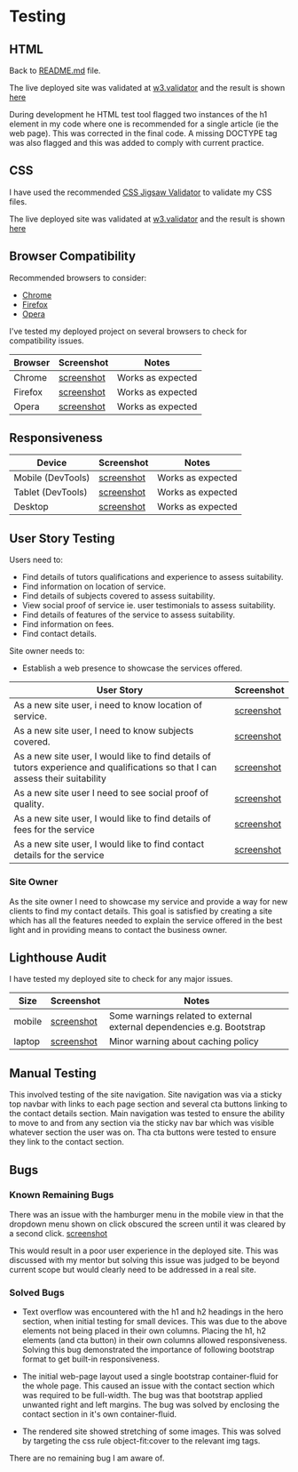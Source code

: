 # Testing
## HTML
Back to [README.md](https://github.com/doctorandrewbrown/bridgendphysics/blob/main/README.md) file.

The live deployed site was validated at [w3.validator](https://validator.w3.org/#validate_by_uri) and the result is shown [here](https://validator.w3.org/nu/?doc=https%3A%2F%2Fdoctorandrewbrown.github.io%2Fbridgendphysics%2F)

During development he HTML test tool flagged two instances of the h1 element in my code where one is recommended for a single article (ie the web page). This was corrected in the final code. A missing DOCTYPE tag was also flagged and this was added to comply with current practice.

## CSS
I have used the recommended [CSS Jigsaw Validator](https://jigsaw.w3.org/css-validator) to validate my CSS files.     

The live deployed site was validated at [w3.validator](https://validator.w3.org/#validate_by_uri) and the result is shown [here](https://jigsaw.w3.org/css-validator/validator?uri=https%3A%2F%2Fdoctorandrewbrown.github.io%2Fbridgendphysics%2F&profile=css3svg&usermedium=all&warning=1&vextwarning=&lang=en)


## Browser Compatibility

Recommended browsers to consider:
- [Chrome](https://www.google.com/chrome)
- [Firefox](https://www.mozilla.org/firefox/developer)
- [Opera](https://www.opera.com/download)

I've tested my deployed project on several browsers to check for compatibility issues.

| Browser | Screenshot | Notes |
| --- | --- | --- |
| Chrome | [screenshot](documentation/browser-chrome.png) | Works as expected |
| Firefox | [screenshot](documentation/browser-firefox.png) | Works as expected |
| Opera | [screenshot](documentation/browser-opera.png) | Works as expected |

## Responsiveness

| Device | Screenshot | Notes |
| --- | --- | --- |
| Mobile (DevTools) | [screenshot](documentation/mobile.png) | Works as expected |
| Tablet (DevTools) | [screenshot](documentation/tablet.png) | Works as expected |
| Desktop | [screenshot](documentation/laptop.png) | Works as expected |

## User Story Testing
Users need to:

* Find details of tutors qualifications and experience to assess suitability.
* Find information on location of service.
* Find details of subjects covered to assess suitability.
* View social proof of service ie. user testimonials to assess suitability.
* Find details of features of the service to assess suitability.
* Find information on fees.
* Find contact details.

Site owner needs to:
* Establish a web presence to showcase the services offered.
  
| User Story | Screenshot |
| --- | --- |
| As a new site user, i need to know location of service.| [screenshot](documentation/stories-location.png) |
| As a new site user, I need to know subjects covered.| [screenshot](documentation/stories-subjects.png) |
| As a new site user, I would like to find details of tutors experience and qualifications so that I can assess their suitability| [screenshot](documentation/stories-qualifications.png) |
| As a new site user I need to see social proof of quality.| [screenshot](documentation/stories-proof.png) |
| As a new site user, I would like to find details of fees for the service| [screenshot](documentation/stories-fees.png) |
| As a new site user, I would like to find contact details for the service| [screenshot](documentation/stories-contact.png) |

### Site Owner
As the site owner I need to showcase my service and provide a way for new clients to find my contact details. This goal is satisfied by creating a site which has all the features needed to explain the service offered in the best light and in providing means to contact the business owner.

## Lighthouse Audit
I have tested my deployed site to check for any major issues.

| Size | Screenshot | Notes
| --- | --- | --- |
| mobile| [screenshot](documentation/lighthouse-mobile.png) | Some warnings related to external external dependencies e.g. Bootstrap|
| laptop |[screenshot](documentation/lighthouse-laptop.png) | Minor warning about caching policy |

## Manual Testing
This involved testing of the site navigation. Site navigation was via a sticky top navbar with links to each page section and several cta buttons linking to the contact details section. Main navigation was tested to ensure the ability to move to and from any section via the sticky nav bar which was visible whatever section the user was on. Tha cta buttons were tested to ensure they link to the contact section.

## Bugs
### Known Remaining Bugs
There was an issue with the hamburger menu in the mobile view in that the dropdown menu shown on click obscured the screen until it was cleared by a second click.
[screenshot](documentation/hamburger-bug.png)

 This would result in a poor user experience in the deployed site. This was discussed with my mentor but solving this issue was judged to be beyond current scope but would clearly need to be addressed in a real site.

### Solved Bugs
* Text overflow was encountered with the h1 and h2 headings in the hero section, when initial testing for small devices. This was due to the above elements not being placed in their own columns. Placing the h1, h2 elements (and cta button) in their own columns allowed responsiveness. Solving this bug demonstrated the importance of following bootstrap format to get built-in responsiveness.


* The initial web-page layout used a single bootstrap container-fluid for the whole page. This caused an issue with the contact section which was required to be full-width. The bug was that bootstrap applied unwanted right and left margins. The bug was solved by enclosing the contact section in it's own container-fluid. 

* The rendered site showed stretching of some images. This was solved by targeting the css rule object-fit:cover to the relevant img tags.

 There are no remaining bug I am aware of.


